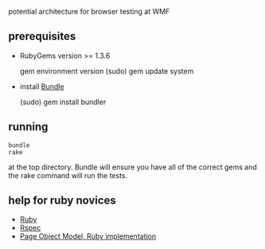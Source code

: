 potential architecture for browser testing at WMF

## prerequisites ##

* RubyGems version >= 1.3.6

    gem environment version
    (sudo) gem update system

* install [Bundle](http://gembundler.com/)

    (sudo) gem install bundler

## running ##

    bundle
    rake


at the top directory.  Bundle will ensure you have all of the correct gems and the rake command will run the tests.

## help for ruby novices ##

* [Ruby](http://www.ruby-doc.org/docs/ProgrammingRuby/)
* [Rspec](http://rubydoc.info/)
* [Page Object Model, Ruby implementation](https://github.com/cheezy/page-object)
